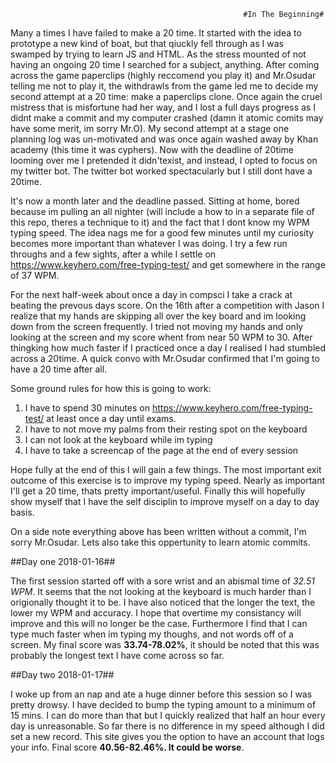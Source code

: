                                                         #In The Beginning#
Many a times I have failed to make a 20 time. It started with the idea to prototype a new kind of boat, but that qiuckly fell through as I 
was swamped by trying to learn JS and HTML. As the stress mounted of not having an ongoing 20 time I searched for a subject, anything. 
After coming across the game paperclips (highly reccomend you play it) and Mr.Osudar telling me not to play it, the withdrawls from the game
led me to decide my second attempt at a 20 time: make a paperclips clone. Once again the cruel mistress that is misfortune had her way, and
I lost a full days progress as I didnt make a commit and my computer crashed (damn it atomic comits may have some merit, im sorry Mr.O).
My second attempt at a stage one planning log was un-motivated and was once again washed away by Khan academy (this time it was cyphers).
Now with the deadline of 20time looming over me I pretended it didn'texist, and instead, I opted to focus on my twitter bot. The twitter 
bot worked spectacularly but I still dont have a 20time.

It's now a month later and the deadline passed. Sitting at home, bored because im pulling an all nighter (will include a how to in a separate file
of this repo, theres a technique to it) and the fact that I dont know my WPM typing speed. The idea nags me for a good few minutes until my
curiosity becomes more important than whatever I was doing. I try a few run throughs and a few sights, after a while I settle on
https://www.keyhero.com/free-typing-test/ and get somewhere in the range of 37 WPM.

For the next half-week about once a day in compsci I take a crack at beating the prevous days score. On the 16th after a competition with
Jason I realize that my hands are skipping all over the key board and im looking down from the screen frequently. I tried not moving my 
hands and only looking at the screen and my score whent from near 50 WPM to 30. After thingking how much faster if I practiced once a day I
realised I had stumbled across a 20time. A quick convo with Mr.Osudar confirmed that I'm going to have a 20 time after all. 

Some ground rules for how this is going to work:
1. I have to spend 30 minutes on https://www.keyhero.com/free-typing-test/ at least once a day until exams.
2. I have to not move my palms from their resting spot on the keyboard
3. I can not look at the keyboard while im typing
4. I have to take a screencap of the page at the end of every session

Hope fully at the end of this I will gain a few things. The most important exit outcome of this exercise is to improve my typing speed. 
Nearly as important I'll get a 20 time, thats pretty important/useful. Finally this will hopefully show myself that I have the self disciplin
to improve myself on a day to day basis.

On a side note everything above has been written without a commit, I'm sorry Mr.Osudar. Lets also take this oppertunity to learn atomic commits.


##Day one 2018-01-16##

The first session started off with a sore wrist and an abismal time of *32.51 WPM*. It seems that the not looking at the keyboard is much harder
than I origionally thought it to be. I have also noticed that the longer the text, the lower my WPM and accuracy. I hope that overtime my
consistancy will improve and this will no longer be the case. Furthermore I find that I can type much faster when im typing my thoughs, and
not words off of a screen. My final score was **33.74-78.02%**, it should be noted that this was probably the longest text I have come across so
far.

##Day two 2018-01-17##
 
I woke up from an nap and ate a huge dinner before this session so I was pretty drowsy. I have decided to bump the typing amount to a minimum
of 15 mins. I can do more than that but I quickly realized that half an hour every day is unreasonable. So far there is no difference 
in my speed although I did set a new record. This site gives you the option to have an account that logs your info. Final score
**40.56-82.46%. It could be worse**.
